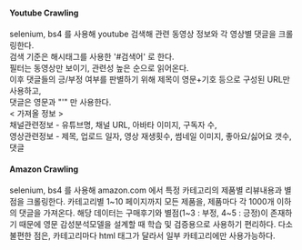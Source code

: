 #### Youtube Crawling

selenium, bs4 를 사용해 youtube 검색해 관련 동영상 정보와 각 영상별 댓글을 크롤링한다.    
검색 기준은 해시태그를 사용한 '#검색어' 로 한다.    
필터는 동영상만 보이기, 관련성 높은 순으로 읽어온다.    
이후 댓글들의 긍/부정 여부를 판별하기 위해 제목이 영문+기호 등으로 구성된 URL만 사용하고,    
댓글은 영문과 "'" 만 사용한다.    
< 가져올 정보 >    
채널관련정보 - 유튜브명, 채널 URL, 아바타 이미지, 구독자 수,    
영상관련정보 - 제목, 업로드 일자, 영상 재생횟수, 썸네일 이미지, 좋아요/싫어요 갯수, 댓글    


#### Amazon Crawling

selenium, bs4 를 사용해 amazon.com 에서 특정 카테고리의 제품별 리뷰내용과 별점을 크롤링한다.
카테고리별 1~10 페이지까지 모든 제품을, 제품마다 각 1000개 이하의 댓글을 가져온다.
해당 데이터는 구매후기와 별점(1~3 : 부정, 4~5 : 긍정)이 존재하기 때문에
영문 감성분석모델을 설계할 때 학습 및 검증용으로 사용하기 편리하다.
다소 불편한 점은, 카테고리마다 html 태그가 달라서 일부 카테고리에만 사용가능하다.

